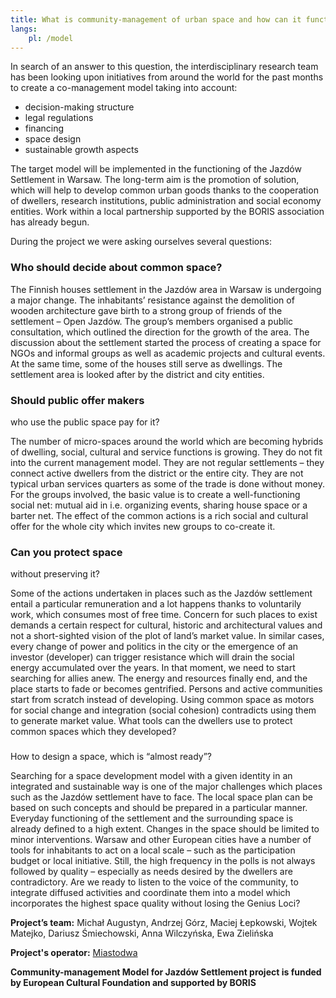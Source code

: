 ```yaml
---
title: What is community-management of urban space and how can it function?
langs:
    pl: /model
---
```

In search of an answer to this question, the interdisciplinary research team
has been looking upon initiatives from around the world for the past months to create
a co-management model taking into account:

- decision-making structure
- legal regulations
- financing
- space design
- sustainable growth aspects

The target
model will be implemented in the functioning of the Jazdów Settlement in Warsaw.
The long-term aim is the promotion of solution, which will help to develop common
urban goods thanks to the cooperation of dwellers, research institutions, public
administration and social economy entities. Work within a local partnership supported
by the BORIS association has already begun.

During the project we were asking
ourselves several questions:

### Who should decide about common space?

The
Finnish houses settlement in the Jazdów area in Warsaw is undergoing a major change.
The inhabitants’ resistance against the demolition of wooden architecture gave birth
to a strong group of friends of the settlement – Open Jazdów. The group’s members
organised a public consultation, which outlined the direction for the growth of
the area. The discussion about the settlement started the process of creating a
space for NGOs and informal groups as well as academic projects and cultural events.
At the same time, some of the houses still serve as dwellings. The settlement area
is looked after by the district and city entities.

### Should public offer makers
who use the public space pay for it?

The number of micro-spaces around the world
which are becoming hybrids of dwelling, social, cultural and service functions is
growing. They do not fit into the current management model. They are not regular
settlements – they connect active dwellers from the district or the entire city.
They are not typical urban services quarters as some of the trade is done without
money. For the groups involved, the basic value is to create a well-functioning
social net: mutual aid in i.e. organizing events, sharing house space or a barter
net. The effect of the common actions is a rich social and cultural offer for the
whole city which invites new groups to co-create it.

### Can you protect space
without preserving it?

Some of the actions undertaken in places such as the Jazdów
settlement entail a particular remuneration and a lot happens thanks to voluntarily
work, which consumes most of free time. Concern for such places to exist demands
a certain respect for cultural, historic and architectural values and not a short-sighted
vision of the plot of land’s market value. In similar cases, every change of power
and politics in the city or the emergence of an investor (developer) can trigger
resistance which will drain the social energy accumulated over the years. In that
moment, we need to start searching for allies anew. The energy and resources finally
end, and the place starts to fade or becomes gentrified. Persons and active communities
start from scratch instead of developing. Using common space as motors for social
change and integration (social cohesion) contradicts using them to generate market
value. What tools can the dwellers use to protect common spaces which they developed?

###
How to design a space, which is “almost ready”?

Searching for a space development
model with a given identity in an integrated and sustainable way is one of the major
challenges which places such as the Jazdów settlement have to face. The local space
plan can be based on such concepts and should be prepared in a particular manner.
Everyday functioning of the settlement and the surrounding space is already defined
to a high extent. Changes in the space should be limited to minor interventions.
Warsaw and other European cities have a number of tools for inhabitants to act on
a local scale – such as the participation budget or local initiative. Still, the
high frequency in the polls is not always followed by quality – especially as needs
desired by the dwellers are contradictory. Are we ready to listen to the voice of
the community, to integrate diffused activities and coordinate them into a model
which incorporates the highest space quality without losing the Genius Loci?

__Project’s
team:__ Michał Augustyn, Andrzej Górz, Maciej Łepkowski, Wojtek Matejko, Dariusz
Śmiechowski, Anna Wilczyńska, Ewa Zielińska 

__Project's operator:__ [Miastodwa](https://www.facebook.com/miastodwa/?ref=bookmarks)

__Community-management
Model for Jazdów Settlement project is funded by European Cultural Foundation and
supported by BORIS__
